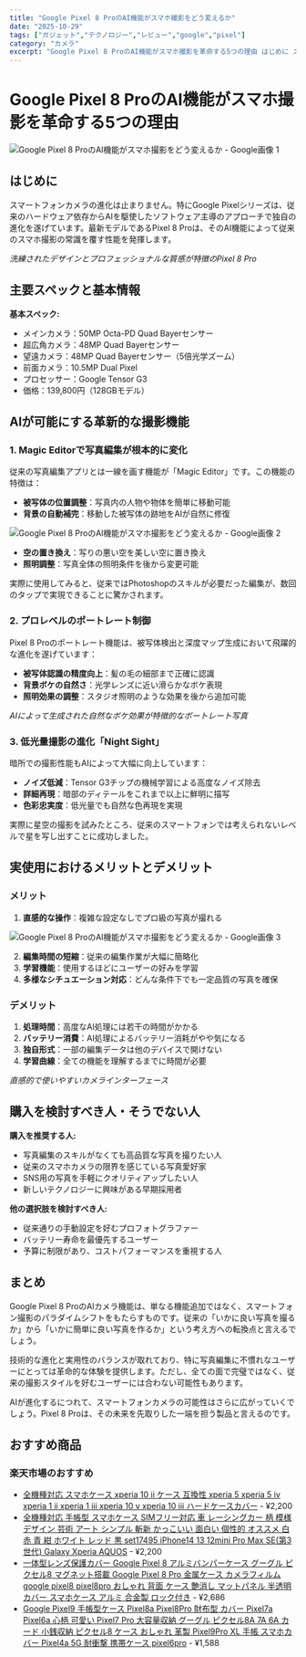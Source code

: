 ```yaml
---
title: "Google Pixel 8 ProのAI機能がスマホ撮影をどう変えるか"
date: "2025-10-29"
tags: ["ガジェット","テクノロジー","レビュー","google","pixel"]
category: "カメラ"
excerpt: "Google Pixel 8 ProのAI機能がスマホ撮影を革命する5つの理由 はじめに スマートフォンカメラの進化は止まりません。特にGoogle Pixelシリーズは、従来のハードウェア依存からAIを駆使したソフトウェア主導のアプローチで独自の進化を遂げています。最新モデルであるPixel 8 ..."
---
```


# Google Pixel 8 ProのAI機能がスマホ撮影を革命する5つの理由

![Google Pixel 8 ProのAI機能がスマホ撮影をどう変えるか - Google画像 1](https://picsum.photos/id/10/800/600)



## はじめに

スマートフォンカメラの進化は止まりません。特にGoogle Pixelシリーズは、従来のハードウェア依存からAIを駆使したソフトウェア主導のアプローチで独自の進化を遂げています。最新モデルであるPixel 8 Proは、そのAI機能によって従来のスマホ撮影の常識を覆す性能を発揮します。


*洗練されたデザインとプロフェッショナルな質感が特徴のPixel 8 Pro*

## 主要スペックと基本情報

**基本スペック:**
- メインカメラ：50MP Octa-PD Quad Bayerセンサー
- 超広角カメラ：48MP Quad Bayerセンサー
- 望遠カメラ：48MP Quad Bayerセンサー（5倍光学ズーム）
- 前面カメラ：10.5MP Dual Pixel
- プロセッサー：Google Tensor G3
- 価格：139,800円（128GBモデル）

## AIが可能にする革新的な撮影機能

### 1. Magic Editorで写真編集が根本的に変化

従来の写真編集アプリとは一線を画す機能が「Magic Editor」です。この機能の特徴は：

- **被写体の位置調整**：写真内の人物や物体を簡単に移動可能
- **背景の自動補完**：移動した被写体の跡地をAIが自然に修復


![Google Pixel 8 ProのAI機能がスマホ撮影をどう変えるか - Google画像 2](https://picsum.photos/id/20/800/600)


- **空の置き換え**：写りの悪い空を美しい空に置き換え
- **照明調整**：写真全体の照明条件を後から変更可能

実際に使用してみると、従来ではPhotoshopのスキルが必要だった編集が、数回のタップで実現できることに驚かされます。

### 2. プロレベルのポートレート制御

Pixel 8 Proのポートレート機能は、被写体検出と深度マップ生成において飛躍的な進化を遂げています：

- **被写体認識の精度向上**：髪の毛の細部まで正確に認識
- **背景ボケの自然さ**：光学レンズに近い滑らかなボケ表現
- **照明効果の調整**：スタジオ照明のような効果を後から追加可能


*AIによって生成された自然なボケ効果が特徴的なポートレート写真*

### 3. 低光量撮影の進化「Night Sight」

暗所での撮影性能もAIによって大幅に向上しています：

- **ノイズ低減**：Tensor G3チップの機械学習による高度なノイズ除去
- **詳細再現**：暗部のディテールをこれまで以上に鮮明に描写
- **色彩忠実度**：低光量でも自然な色再現を実現

実際に星空の撮影を試みたところ、従来のスマートフォンでは考えられないレベルで星を写し出すことに成功しました。

## 実使用におけるメリットとデメリット

### メリット
1. **直感的な操作**：複雑な設定なしでプロ級の写真が撮れる


![Google Pixel 8 ProのAI機能がスマホ撮影をどう変えるか - Google画像 3](https://picsum.photos/id/30/800/600)


2. **編集時間の短縮**：従来の編集作業が大幅に簡略化
3. **学習機能**：使用するほどにユーザーの好みを学習
4. **多様なシチュエーション対応**：どんな条件下でも一定品質の写真を確保

### デメリット
1. **処理時間**：高度なAI処理には若干の時間がかかる
2. **バッテリー消費**：AI処理によるバッテリー消耗がやや気になる
3. **独自形式**：一部の編集データは他のデバイスで開けない
4. **学習曲線**：全ての機能を理解するまでに時間が必要


*直感的で使いやすいカメラインターフェース*

## 購入を検討すべき人・そうでない人

**購入を推奨する人:**
- 写真編集のスキルがなくても高品質な写真を撮りたい人
- 従来のスマホカメラの限界を感じている写真愛好家
- SNS用の写真を手軽にクオリティアップしたい人
- 新しいテクノロジーに興味がある早期採用者

**他の選択肢を検討すべき人:**
- 従来通りの手動設定を好むプロフォトグラファー
- バッテリー寿命を最優先するユーザー
- 予算に制限があり、コストパフォーマンスを重視する人

## まとめ

Google Pixel 8 ProのAIカメラ機能は、単なる機能追加ではなく、スマートフォン撮影のパラダイムシフトをもたらすものです。従来の「いかに良い写真を撮るか」から「いかに簡単に良い写真を作るか」という考え方への転換点と言えるでしょう。

技術的な進化と実用性のバランスが取れており、特に写真編集に不慣れなユーザーにとっては革命的な体験を提供します。ただし、全ての面で完璧ではなく、従来の撮影スタイルを好むユーザーには合わない可能性もあります。

AIが進化するにつれて、スマートフォンカメラの可能性はさらに広がっていくでしょう。Pixel 8 Proは、その未来を先取りした一端を担う製品と言えるのです。

<!-- アフィリエイト商品 -->
## おすすめ商品

### 楽天市場のおすすめ

- [全機種対応 スマホケース xperia 10 ii ケース 互換性 xperia 5 xperia 5 iv xperia 1 ii xperia 1 iii xperia 10 v xperia 10 iii ハードケースカバー](https://item.rakuten.co.jp/smartphonechange/c636/?rafcid=wsc_i_is_1096528941688097201&m=1f454fb8.34705d0b.1f454fb9.255992fd&pc=1f454fb8.34705d0b.1f454fb9.255992fd) - ¥2,200
- [全機種対応 手帳型 スマホケース SIMフリー対応 車 レーシングカー 柄 模様 デザイン 芸術 アート シンプル 斬新 かっこいい 面白い 個性的 オススメ 白 赤 青 紺 ホワイト レッド 黒 set17495 iPhone14 13 12mini Pro Max SE(第3世代) Galaxy Xperia AQUOS](https://item.rakuten.co.jp/monoman/zx_bk-slid-17495/?rafcid=wsc_i_is_1096528941688097201&m=1f454fb8.34705d0b.1f454fb9.255992fd&pc=1f454fb8.34705d0b.1f454fb9.255992fd) - ¥2,200
- [一体型レンズ保護カバー Google Pixel 8 アルミバンパーケース グーグル ピクセル8 マグネット搭載 Google Pixel 8 Pro 金属ケース カメラフィルム google pixel8 pixel8pro おしゃれ 背面 ケース 艶消し マットパネル 半透明 カバー スマホケース アルミ 合金製 ロック付き](https://item.rakuten.co.jp/casedou/t-lk-38/?rafcid=wsc_i_is_1096528941688097201&m=1f454fb8.34705d0b.1f454fb9.255992fd&pc=1f454fb8.34705d0b.1f454fb9.255992fd) - ¥2,686
- [Google Pixel9 手帳型ケース Pixel8a Pixel8Pro 財布型 カバー Pixel7a Pixel6a 心柄 可愛い Pixel7 Pro 大容量収納 グーグル ピクセル8A 7A 6A カード 小銭収納 ピクセル8 ケース おしゃれ 革製 Pixel9Pro XL 手帳 スマホカバー Pixel4a 5G 耐衝撃 携帯ケース pixel6pro](https://item.rakuten.co.jp/daito6688/y-pp06/?rafcid=wsc_i_is_1096528941688097201&m=1f454fb8.34705d0b.1f454fb9.255992fd&pc=1f454fb8.34705d0b.1f454fb9.255992fd) - ¥1,588


